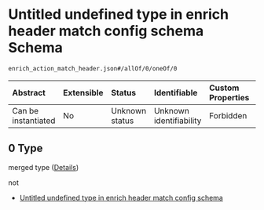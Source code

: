# Untitled undefined type in enrich header match config schema Schema

```txt
enrich_action_match_header.json#/allOf/0/oneOf/0
```



| Abstract            | Extensible | Status         | Identifiable            | Custom Properties | Additional Properties | Access Restrictions | Defined In                                                                                            |
| :------------------ | :--------- | :------------- | :---------------------- | :---------------- | :-------------------- | :------------------ | :---------------------------------------------------------------------------------------------------- |
| Can be instantiated | No         | Unknown status | Unknown identifiability | Forbidden         | Allowed               | none                | [enrich\_action\_match\_header.json\*](../out/enrich_action_match_header.json "open original schema") |

## 0 Type

merged type ([Details](enrich_action_match_header-allof-0-oneof-0.md))

not

* [Untitled undefined type in enrich header match config schema](enrich_action_match_header-allof-0-oneof-0-not.md "check type definition")
